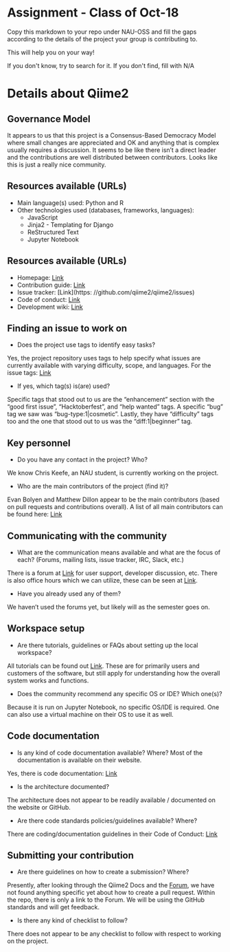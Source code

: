 # Assignment - Class of Oct-18

Copy this markdown to your repo under NAU-OSS and fill the gaps according to the details of the project your group is contributing to.

This will help you on your way!

If you don't know, try to search for it. If you don't find, fill with N/A

# Details about Qiime2

## Governance Model

It appears to us that this project is a Consensus-Based Democracy Model where small changes are appreciated and OK and anything that is complex usually requires a discussion. It seems to be like there isn’t a direct leader and the contributions are well distributed between contributors. Looks like this is just a really nice community.


## Resources available (URLs)

  * Main language(s) used: Python and R
  * Other technologies used (databases, frameworks, languages):
    - JavaScript
    - Jinja2 - Templating for Django
    - ReStructured Text
    - Jupyter Notebook

## Resources available (URLs)

  * Homepage: [Link](https://qiime2.org/)
  * Contribution guide: [Link](https://forum.qiime2.org/)
  * Issue tracker: [Link](https: //github.com/qiime2/qiime2/issues)
  * Code of conduct: [Link](https://forum.qiime2.org/faq)
  * Development wiki: [Link](https://docs.qiime2.org )

## Finding an issue to work on
  
  * Does the project use tags to identify easy tasks?

Yes, the project repository uses tags to help specify what issues are currently available with varying difficulty, scope, and languages. For the issue tags: [Link](https://github.com/qiime2/qiime2/labels?page=1&sort=name-asc) 

  * If yes, which tag(s) is(are) used?


Specific tags that stood out to us are the “enhancement” section with the “good first issue”, “Hacktoberfest”, and “help wanted” tags. A specific “bug” tag we saw was “bug-type:1|cosmetic”. Lastly, they have “difficulty” tags too and the one that stood out to us was the “diff:1|beginner” tag.

## Key personnel


  * Do you have any contact in the project? Who?

We know Chris Keefe, an NAU student, is currently working on the project.


  * Who are the main contributors of the project (find it)?

Evan Bolyen and Matthew Dillon appear to be the main contributors (based on pull requests and contributions overall). A list of all main contributors can be found here: [Link](https://github.com/orgs/qiime2/people)
  
## Communicating with the community
  
  * What are the communication means available and what are the focus of each? (Forums, mailing lists, issue tracker, IRC, Slack, etc.) 

There is a forum at [Link](https://forum.qiime2.org/) for user support, developer discussion, etc. There is also office hours which we can utilize, these can be seen at [Link](http://caporasolab.us/contact/).

  * Have you already used any of them? 

We haven’t used the forums yet, but likely will as the semester goes on.

## Workspace setup

  * Are there tutorials, guidelines or FAQs about setting up the local workspace? 

All tutorials can be found out [Link](https://docs.qiime2.org/2018.8/tutorials/). These are for primarily users and customers of the software, but still apply for understanding how the overall system works and functions.

  * Does the community recommend any specific OS or IDE? Which one(s)? 

Because it is run on Jupyter Notebook, no specific OS/IDE is required. One can also use a virtual machine on their OS to use it as well.

## Code documentation
  
   * Is any kind of code documentation available? Where? Most of the documentation is available on their website.

Yes, there is code documentation: [Link](https://docs.qiime2.org/2018.8/)
 
   * Is the architecture documented?

The architecture does not appear to be readily available / documented on the website or GitHub.


   * Are there code standards policies/guidelines available? Where? 

There are coding/documentation guidelines in their Code of Conduct: [Link](https://forum.qiime2.org/faq)
    
## Submitting your contribution

  * Are there guidelines on how to create a submission? Where?

Presently, after looking through the Qiime2 Docs and the [Forum](https://forum.qiime2.org/), we have not found anything specific yet about how to create a pull request. Within the repo, there is only a link to the Forum. We will be using the GitHub standards and will get feedback.

  * Is there any kind of checklist to follow?

There does not appear to be any checklist to follow with respect to working on the project.
